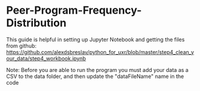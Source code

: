 # Peer-Program-Frequency-Distribution
This guide is helpful in setting up Jupyter Notebook and getting the files from github: https://github.com/alexdsbreslav/python_for_uxr/blob/master/step4_clean_your_data/step4_workbook.ipynb

Note: Before you are able to run the program you must add your data as a CSV to the data folder, and then update the "dataFileName" name in the code
